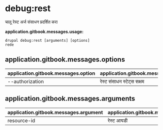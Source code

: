 # debug:rest
चालू रेस्ट अर्ज संसाधन प्रदर्शित करा

**application.gitbook.messages.usage:**
```
drupal debug:rest [arguments] [options]
rede
```

## application.gitbook.messages.options
application.gitbook.messages.option | application.gitbook.messages.details
-------|-------------
--authorization | रेस्ट संसाधन स्टेट्स सक्षम | अक्षम

## application.gitbook.messages.arguments
application.gitbook.messages.argument | application.gitbook.messages.details
---------|-------------
resource-id | रेस्ट आयडी
